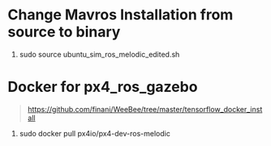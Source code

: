 # Change Mavros Installation from source to binary
1. sudo source ubuntu_sim_ros_melodic_edited.sh

# Docker for px4_ros_gazebo
> https://github.com/finani/WeeBee/tree/master/tensorflow_docker_install
1. sudo docker pull px4io/px4-dev-ros-melodic
